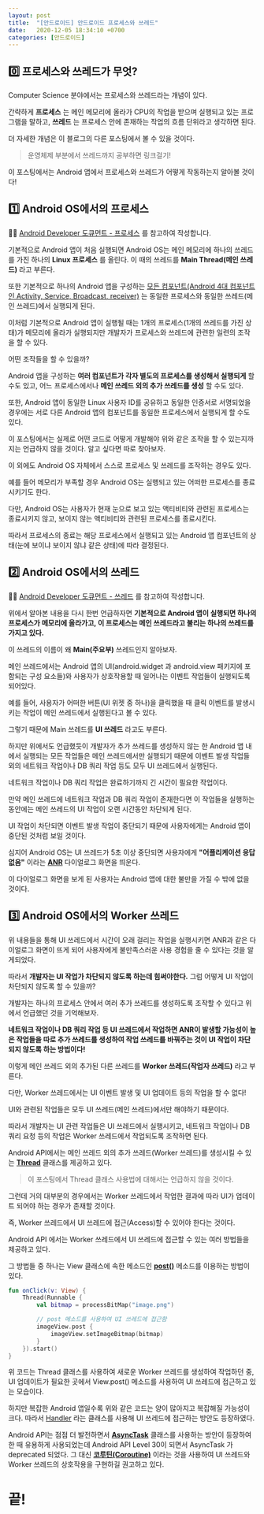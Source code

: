 ```yaml
---
layout: post
title:  "[안드로이드] 안드로이드 프로세스와 쓰레드"
date:   2020-12-05 18:34:10 +0700
categories: [안드로이드]
---
```


## 0️⃣ 프로세스와 쓰레드가 무엇?

Computer Science 분야에서는 프로세스와 쓰레드라는 개념이 있다.

간략하게 __프로세스__ 는 메인 메모리에 올라가 CPU의 작업을 받으며 실행되고 있는 프로그램을 말하고, __쓰레드__ 는 프로세스 안에 존재하는 작업의 흐름 단위라고 생각하면 된다.

더 자세한 개념은 이 블로그의 다른 포스팅에서 볼 수 있을 것이다.

> 운영체제 부분에서 쓰레드까지 공부하면 링크걸기!

이 포스팅에서는 Android 앱에서 프로세스와 쓰레드가 어떻게 작동하는지 알아볼 것이다!

## 1️⃣ Android OS에서의 프로세스

✍🏻 [Android Developer 도큐먼트 - 프로세스](https://developer.android.com/guide/components/processes-and-threads#Processes) 를 참고하여 작성합니다.

기본적으로 Android 앱이 처음 실행되면 Android OS는 메인 메모리에 하나의 쓰레드를 가진 하나의 __Linux 프로세스__ 를 올린다. 이 때의 쓰레드를 __Main Thread(메인 쓰레드)__ 라고 부른다.

또한 기본적으로 하나의 Android 앱을 구성하는 [모든 컴포넌트(Android 4대 컴포넌트인 Activity, Service, Broadcast, receiver)](https://developer.android.com/guide/components/fundamentals#Components) 는 동일한 프로세스와 동일한 쓰레드(메인 쓰레드)에서 실행되게 된다.

이처럼 기본적으로 Android 앱이 실행될 때는 1개의 프로세스(1개의 쓰레드를 가진 상태)가 메모리에 올라가 실행되지만 개발자가 프로세스와 쓰레드에 관련한 일련의 조작을 할 수 있다.

어떤 조작들을 할 수 있을까?

Android 앱을 구성하는 __여러 컴포넌트가 각자 별도의 프로세스를 생성해서 실행되게__ 할 수도 있고, 어느 프로세스에서나 __메인 쓰레드 외의 추가 쓰레드를 생성__ 할 수도 있다.

또한, Android 앱이 동일한 Linux 사용자 ID를 공유하고 동일한 인증서로 서명되었을 경우에는 서로 다른 Android 앱의 컴포넌트를 동일한 프로세스에서 실행되게 할 수도 있다.

이 포스팅에서는 실제로 어떤 코드로 어떻게 개발해야 위와 같은 조작을 할 수 있는지까지는 언급하지 않을 것이다. 알고 싶다면 따로 찾아보자.

이 외에도 Android OS 자체에서 스스로 프로세스 및 쓰레드를 조작하는 경우도 있다.

예를 들어 메모리가 부족할 경우 Android OS는 실행되고 있는 어떠한 프로세스를 종료시키기도 한다.

다만, Android OS는 사용자가 현재 눈으로 보고 있는 액티비티와 관련된 프로세스는 종료시키지 않고, 보이지 않는 액티비티와 관련된 프로세스를 종료시킨다.

따라서 프로세스의 종료는 해당 프로세스에서 실행되고 있는 Android 앱 컴포넌트의 상태(눈에 보이냐 보이지 않냐 같은 상태)에 따라 결정된다.


## 2️⃣ Android OS에서의 쓰레드

✍🏻 [Android Developer 도큐먼트 - 쓰레드](https://developer.android.com/guide/components/processes-and-threads#Threads) 를 참고하여 작성합니다.

위에서 알아본 내용을 다시 한번 언급하자면 __기본적으로 Android 앱이 실행되면 하나의 프로세스가 메모리에 올라가고, 이 프로세스는 메인 쓰레드라고 불리는 하나의 쓰레드를 가지고 있다.__ 

이 쓰레드의 이름이 왜 __Main(주요부)__ 쓰레드인지 알아보자.

메인 쓰레드에서는 Android 앱의 UI(android.widget 과 android.view 패키지에 포함되는 구성 요소들)와 사용자가 상호작용할 때 일어나는 이벤트 작업들이 실행되도록 되어있다.

예를 들어, 사용자가 어떠한 버튼(UI 위젯 중 하나)을 클릭했을 때 클릭 이벤트를 발생시키는 작업이 메인 쓰레드에서 실행된다고 볼 수 있다.

그렇기 때문에 Main 쓰레드를 __UI 쓰레드__ 라고도 부른다.

하지만 위에서도 언급했듯이 개발자가 추가 쓰레드를 생성하지 않는 한 Android 앱 내에서 실행되는 모든 작업들은 메인 쓰레드에서만 실행되기 때문에 이벤트 발생 작업들 외의 네트워크 작업이나 DB 쿼리 작업 등도 모두 UI 쓰레드에서 실행된다.

네트워크 작업이나 DB 쿼리 작업은 완료하기까지 긴 시간이 필요한 작업이다.

만약 메인 쓰레드에 네트워크 작업과 DB 쿼리 작업이 존재한다면 이 작업들을 실행하는 동안에는 메인 쓰레드의 UI 작업이 오랜 시간동안 차단되게 된다.

UI 작업이 차단되면 이벤트 발생 작업이 중단되기 때문에 사용자에게는 Android 앱이 중단된 것처럼 보일 것이다.

심지어 Android OS는 UI 쓰레드가 5초 이상 중단되면 사용자에게 __"어플리케이션 응답 없음"__ 이라는 __[ANR](https://developer.android.com/training/articles/perf-anr?hl=ko)__ 다이얼로그 화면을 띄운다.

이 다이얼로그 화면을 보게 된 사용자는 Android 앱에 대한 불만을 가질 수 밖에 없을 것이다.

## 3️⃣ Android OS에서의 Worker 쓰레드

위 내용들을 통해 UI 쓰레드에서 시간이 오래 걸리는 작업을 실행시키면 ANR과 같은 다이얼로그 화면이 뜨게 되어 사용자에게 불만족스러운 사용 경험을 줄 수 있다는 것을 알게되었다.

따라서 __개발자는 UI 작업가 차단되지 않도록 하는데 힘써야한다.__ 그럼 어떻게 UI 작업이 차단되지 않도록 할 수 있을까?

개발자는 하나의 프로세스 안에서 여러 추가 쓰레드를 생성하도록 조작할 수 있다고 위에서 언급했던 것을 기억해보자.

__네트워크 작업이나 DB 쿼리 작업 등 UI 쓰레드에서 작업하면 ANR이 발생할 가능성이 높은 작업들을 따로 추가 쓰레드를 생성하여 작업 쓰레드를 바꿔주는 것이 UI 작업이 차단되지 않도록 하는 방법이다!__

이렇게 메인 쓰레드 외의 추가된 다른 쓰레드를 __Worker 쓰레드(작업자 쓰레드)__ 라고 부른다.

다만, Worker 쓰레드에서는 UI 이벤트 발생 및 UI 업데이트 등의 작업을 할 수 없다!

UI와 관련된 작업들은 모두 UI 쓰레드(메인 쓰레드)에서만 해야하기 때문이다.

따라서 개발자는 UI 관련 작업들은 UI 쓰레드에서 실행시키고, 네트워크 작업이나 DB 쿼리 요청 등의 작업은 Worker 쓰레드에서 작업되도록 조작하면 된다.

Android API에서는 메인 쓰레드 외의 추가 쓰레드(Worker 쓰레드)를 생성시킬 수 있는 __[Thread](https://developer.android.com/reference/java/lang/Thread)__ 클래스를 제공하고 있다.

> 이 포스팅에서 Thread 클래스 사용법에 대해서는 언급하지 않을 것이다.

그런데 거의 대부분의 경우에서는 Worker 쓰레드에서 작업한 결과에 따라 UI가 업데이트 되어야 하는 경우가 존재할 것이다.

즉, Worker 쓰레드에서 UI 쓰레드에 접근(Access)할 수 있어야 한다는 것이다.

Android API 에서는 Worker 쓰레드에서 UI 쓰레드에 접근할 수 있는 여러 방법들을 제공하고 있다.

그 방법들 중 하나는 View 클래스에 속한 메소드인 __[post()](https://developer.android.com/reference/android/view/View#post(java.lang.Runnable))__ 메소드를 이용하는 방법이 있다.

~~~kotlin
fun onClick(v: View) {
    Thread(Runnable {
        val bitmap = processBitMap("image.png")

        // post 메소드를 사용하여 UI 쓰레드에 접근함
        imageView.post {
            imageView.setImageBitmap(bitmap)
        }
    }).start()
}
~~~

위 코드는 Thread 클래스를 사용하여 새로운 Worker 쓰레드를 생성하여 작업하던 중, UI 업데이트가 필요한 곳에서 View.post() 메소드를 사용하여 UI 쓰레드에 접근하고 있는 모습이다.

하지만 복잡한 Android 앱일수록 위와 같은 코드는 양이 많아지고 복잡해질 가능성이 크다. 따라서 [Handler](https://developer.android.com/reference/android/os/Handler) 라는 클래스를 사용해 UI 쓰레드에 접근하는 방안도 등장하였다.

 Android API는 점점 더 발전하면서 __[AsyncTask](https://developer.android.com/reference/android/os/AsyncTask)__ 클래스를 사용하는 방안이 등장하여 한 때 유용하게 사용되었는데 Android API Level 30이 되면서 AsyncTask 가 deprecated 되었다. 그 대신 __[코루틴(Coroutine)](https://developer.android.com/topic/libraries/architecture/coroutines)__ 이라는 것을 사용하여 UI 쓰레드와 Worker 쓰레드의 상호작용을 구현하길 권고하고 있다.

# 끝!